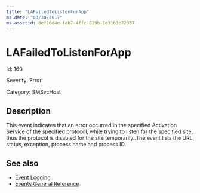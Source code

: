 ```yaml
---
title: "LAFailedToListenForApp"
ms.date: "03/30/2017"
ms.assetid: 8ef16d4e-fab7-4ffc-829b-1e3163e72337
---
```

# LAFailedToListenForApp
Id: 160  
  
 Severity: Error  
  
 Category: SMSvcHost  
  
## Description  
 This event indicates that an error occurred in the specified Activation Service of the specified protocol, while trying to listen for the specified site, thus the protocol is disabled for the site temporarily..The event lists the URL, status, exception, process name and process ID.  
  
## See also

- [Event Logging](../../../../../docs/framework/wcf/diagnostics/event-logging/index.md)
- [Events General Reference](../../../../../docs/framework/wcf/diagnostics/event-logging/events-general-reference.md)
